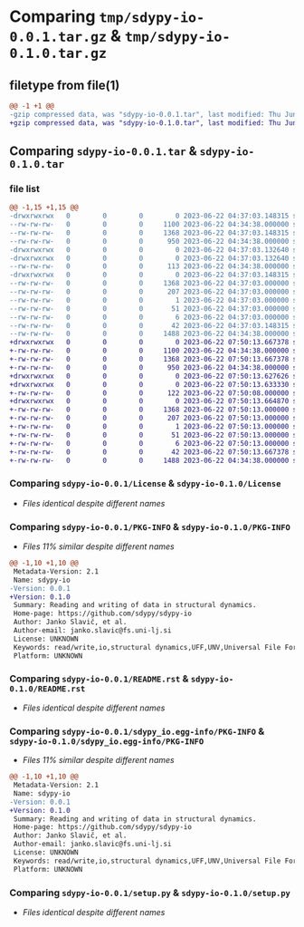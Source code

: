# Comparing `tmp/sdypy-io-0.0.1.tar.gz` & `tmp/sdypy-io-0.1.0.tar.gz`

## filetype from file(1)

```diff
@@ -1 +1 @@
-gzip compressed data, was "sdypy-io-0.0.1.tar", last modified: Thu Jun 22 04:37:03 2023, max compression
+gzip compressed data, was "sdypy-io-0.1.0.tar", last modified: Thu Jun 22 07:50:13 2023, max compression
```

## Comparing `sdypy-io-0.0.1.tar` & `sdypy-io-0.1.0.tar`

### file list

```diff
@@ -1,15 +1,15 @@
-drwxrwxrwx   0        0        0        0 2023-06-22 04:37:03.148315 sdypy-io-0.0.1/
--rw-rw-rw-   0        0        0     1100 2023-06-22 04:34:38.000000 sdypy-io-0.0.1/License
--rw-rw-rw-   0        0        0     1368 2023-06-22 04:37:03.148315 sdypy-io-0.0.1/PKG-INFO
--rw-rw-rw-   0        0        0      950 2023-06-22 04:34:38.000000 sdypy-io-0.0.1/README.rst
-drwxrwxrwx   0        0        0        0 2023-06-22 04:37:03.132640 sdypy-io-0.0.1/sdypy/
-drwxrwxrwx   0        0        0        0 2023-06-22 04:37:03.132640 sdypy-io-0.0.1/sdypy/io/
--rw-rw-rw-   0        0        0      113 2023-06-22 04:34:38.000000 sdypy-io-0.0.1/sdypy/io/__init__.py
-drwxrwxrwx   0        0        0        0 2023-06-22 04:37:03.148315 sdypy-io-0.0.1/sdypy_io.egg-info/
--rw-rw-rw-   0        0        0     1368 2023-06-22 04:37:03.000000 sdypy-io-0.0.1/sdypy_io.egg-info/PKG-INFO
--rw-rw-rw-   0        0        0      207 2023-06-22 04:37:03.000000 sdypy-io-0.0.1/sdypy_io.egg-info/SOURCES.txt
--rw-rw-rw-   0        0        0        1 2023-06-22 04:37:03.000000 sdypy-io-0.0.1/sdypy_io.egg-info/dependency_links.txt
--rw-rw-rw-   0        0        0       51 2023-06-22 04:37:03.000000 sdypy-io-0.0.1/sdypy_io.egg-info/requires.txt
--rw-rw-rw-   0        0        0        6 2023-06-22 04:37:03.000000 sdypy-io-0.0.1/sdypy_io.egg-info/top_level.txt
--rw-rw-rw-   0        0        0       42 2023-06-22 04:37:03.148315 sdypy-io-0.0.1/setup.cfg
--rw-rw-rw-   0        0        0     1488 2023-06-22 04:34:38.000000 sdypy-io-0.0.1/setup.py
+drwxrwxrwx   0        0        0        0 2023-06-22 07:50:13.667378 sdypy-io-0.1.0/
+-rw-rw-rw-   0        0        0     1100 2023-06-22 04:34:38.000000 sdypy-io-0.1.0/License
+-rw-rw-rw-   0        0        0     1368 2023-06-22 07:50:13.667378 sdypy-io-0.1.0/PKG-INFO
+-rw-rw-rw-   0        0        0      950 2023-06-22 04:34:38.000000 sdypy-io-0.1.0/README.rst
+drwxrwxrwx   0        0        0        0 2023-06-22 07:50:13.627626 sdypy-io-0.1.0/sdypy/
+drwxrwxrwx   0        0        0        0 2023-06-22 07:50:13.633330 sdypy-io-0.1.0/sdypy/io/
+-rw-rw-rw-   0        0        0      122 2023-06-22 07:50:08.000000 sdypy-io-0.1.0/sdypy/io/__init__.py
+drwxrwxrwx   0        0        0        0 2023-06-22 07:50:13.664870 sdypy-io-0.1.0/sdypy_io.egg-info/
+-rw-rw-rw-   0        0        0     1368 2023-06-22 07:50:13.000000 sdypy-io-0.1.0/sdypy_io.egg-info/PKG-INFO
+-rw-rw-rw-   0        0        0      207 2023-06-22 07:50:13.000000 sdypy-io-0.1.0/sdypy_io.egg-info/SOURCES.txt
+-rw-rw-rw-   0        0        0        1 2023-06-22 07:50:13.000000 sdypy-io-0.1.0/sdypy_io.egg-info/dependency_links.txt
+-rw-rw-rw-   0        0        0       51 2023-06-22 07:50:13.000000 sdypy-io-0.1.0/sdypy_io.egg-info/requires.txt
+-rw-rw-rw-   0        0        0        6 2023-06-22 07:50:13.000000 sdypy-io-0.1.0/sdypy_io.egg-info/top_level.txt
+-rw-rw-rw-   0        0        0       42 2023-06-22 07:50:13.667378 sdypy-io-0.1.0/setup.cfg
+-rw-rw-rw-   0        0        0     1488 2023-06-22 04:34:38.000000 sdypy-io-0.1.0/setup.py
```

### Comparing `sdypy-io-0.0.1/License` & `sdypy-io-0.1.0/License`

 * *Files identical despite different names*

### Comparing `sdypy-io-0.0.1/PKG-INFO` & `sdypy-io-0.1.0/PKG-INFO`

 * *Files 11% similar despite different names*

```diff
@@ -1,10 +1,10 @@
 Metadata-Version: 2.1
 Name: sdypy-io
-Version: 0.0.1
+Version: 0.1.0
 Summary: Reading and writing of data in structural dynamics.
 Home-page: https://github.com/sdypy/sdypy-io
 Author: Janko Slavič, et al.
 Author-email: janko.slavic@fs.uni-lj.si
 License: UNKNOWN
 Keywords: read/write,io,structural dynamics,UFF,UNV,Universal File Format,LVM
 Platform: UNKNOWN
```

### Comparing `sdypy-io-0.0.1/README.rst` & `sdypy-io-0.1.0/README.rst`

 * *Files identical despite different names*

### Comparing `sdypy-io-0.0.1/sdypy_io.egg-info/PKG-INFO` & `sdypy-io-0.1.0/sdypy_io.egg-info/PKG-INFO`

 * *Files 11% similar despite different names*

```diff
@@ -1,10 +1,10 @@
 Metadata-Version: 2.1
 Name: sdypy-io
-Version: 0.0.1
+Version: 0.1.0
 Summary: Reading and writing of data in structural dynamics.
 Home-page: https://github.com/sdypy/sdypy-io
 Author: Janko Slavič, et al.
 Author-email: janko.slavic@fs.uni-lj.si
 License: UNKNOWN
 Keywords: read/write,io,structural dynamics,UFF,UNV,Universal File Format,LVM
 Platform: UNKNOWN
```

### Comparing `sdypy-io-0.0.1/setup.py` & `sdypy-io-0.1.0/setup.py`

 * *Files identical despite different names*

